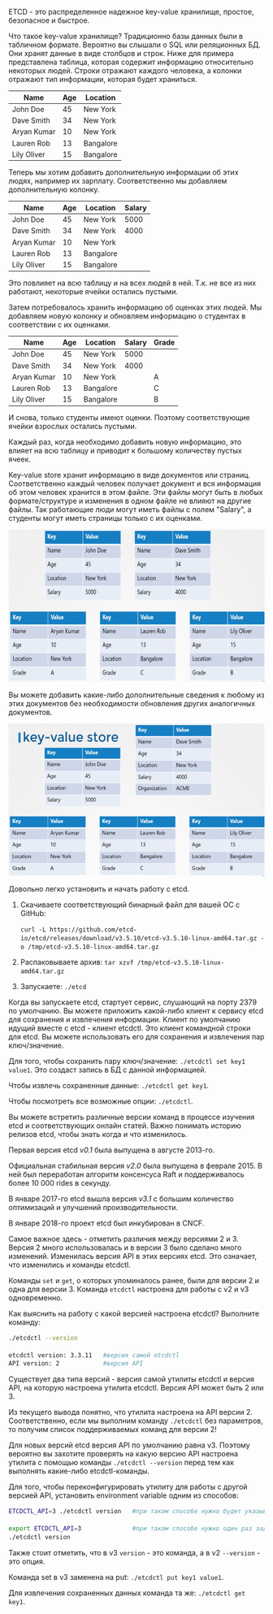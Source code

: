 ETCD - это распределенное надежное key-value хранилище, простое, безопасное и быстрое.

Что такое key-value хранилище? Традиционно базы данных были в табличном формате. Вероятно вы слышали о SQL или реляционных БД. Они хранят данные в виде столбцов и строк. Ниже для примера представлена таблица, которая содержит информацию относительно некоторых людей. Строки отражают каждого человека, а колонки отражают тип информации, которая будет храниться.

| Name | Age | Location |
| ----------- | ----------- | ----------- |
| John Doe | 45 | New York |
| Dave Smith | 34 | New York |
| Aryan Kumar | 10 | New York |
| Lauren Rob | 13 | Bangalore |
| Lily Oliver | 15 | Bangalore |

Теперь мы хотим добавить дополнительную информации об этих людях, например их зарплату. Соответственно мы добавляем дополнительную колонку.

| Name | Age | Location | Salary
| ----------- | ----------- | ----------- | ----------- |
| John Doe | 45 | New York | 5000 |
| Dave Smith | 34 | New York | 4000 |
| Aryan Kumar | 10 | New York | |
| Lauren Rob | 13 | Bangalore | |
| Lily Oliver | 15 | Bangalore | |

Это повлияет на всю таблицу и на всех людей в ней. Т.к. не все из них работают, некоторые ячейки остались пустыми.

Затем потребовалось хранить информацию об оценках этих людей. Мы добавляем новую колонку и обновляем информацию о студентах в соответствии с их оценками.

| Name | Age | Location | Salary | Grade |
| ----------- | ----------- | ----------- | ----------- | ----------- |
| John Doe | 45 | New York | 5000 | |
| Dave Smith | 34 | New York | 4000 | |
| Aryan Kumar | 10 | New York | | A |
| Lauren Rob | 13 | Bangalore | | C |
| Lily Oliver | 15 | Bangalore | | B |

И снова, только студенты имеют оценки. Поэтому соответствующие ячейки взрослых остались пустыми.

Каждый раз, когда необходимо добавить новую информацию, это влияет на всю таблицу и приводит к большому количеству пустых ячеек.

Key-value store хранит информацию в виде документов или страниц. Соответственно каждый человек получает документ и вся информация об этом человек хранится в этом файле. Эти файлы могут быть в любых формате/структуре и изменения в одном файле не влияют на другие файлы. Так работающие люди могут иметь файлы с полем "Salary", а студенты могут иметь страницы только с их оценками.

<img src="image.png" width="600" height="300"><br>

Вы можете добавить какие-либо дополнительные сведения к любому из этих документов без необходимости обновления других аналогичных документов.

<img src="image-1.png" width="600" height="300"><br>

Довольно легко установить и начать работу с etcd.

1. Скачиваете соответствующий бинарный файл для вашей ОС с GitHub:

   `curl -L https://github.com/etcd-io/etcd/releases/download/v3.5.10/etcd-v3.5.10-linux-amd64.tar.gz -o /tmp/etcd-v3.5.10-linux-amd64.tar.gz`

2. Распаковываете архив: `tar xzvf /tmp/etcd-v3.5.10-linux-amd64.tar.gz`

3. Запускаете: `./etcd`

Когда вы запускаете etcd, стартует сервис, слушающий на порту 2379 по умолчанию. Вы можете приложить какой-либо клиент к сервису etcd для сохранения и извлечения информации. Клиент по умолчанию идущий вместе с etcd - клиент etcdctl. Это клиент командной строки для etcd. Вы можете использовать его для сохранения и извлечения пар ключ/значение.

Для того, чтобы сохранить пару ключ/значение: `./etcdctl set key1 value1`. Это создаст запись в БД с данной информацией.

Чтобы извлечь сохраненные данные: `./etcdctl get key1`.

Чтобы посмотреть все возможные опции: `./etcdctl`.

Вы можете встретить различные версии команд в процессе изучения etcd и соответствующих онлайн статей. Важно понимать историю релизов etcd, чтобы знать когда и что изменилось.

Первая версия etcd *v0.1* была выпущена в августе 2013-го.

Официальная стабильная версия *v2.0* была выпущена в феврале 2015. В ней был переработан алгоритм консенсуса Raft и поддерживалось более 10 000 rides в секунду.

В январе 2017-го etcd вышла версия *v3.1* с большим количество оптимизаций и улучшений производительности.

В январе 2018-го проект etcd был инкубирован в CNCF.

Самое важное здесь - отметить различия между версиями 2 и 3. Версия 2 много использовалась и в версии 3 было сделано много изменений. Изменилась версия API в этих версиях etcd. Это означает, что изменились и команды etcdctl.

Команды `set` и `get`, о которых упоминалось ранее, были для версии 2 и одна для версии 3. Команда `etcdctl` настроена для работы с v2 и v3 одновременно.

Как выяснить на работу с какой версией настроена etcdctl? Выполните команду:

```bash
./etcdctl --version

etcdctl version: 3.3.11   #версия самой etcdctl
API version: 2            #версия API
```

Существует два типа версий - версия самой утилиты etcdctl и версия API, на которую настроена утилита etcdctl. Версия API может быть 2 или 3.

Из текущего вывода понятно, что утилита настроена на API версии 2. Соответственно, если мы выполним команду `./etcdctl` без параметров, то получим список поддерживаемых команд для версии 2!

Для новых версий etcd версия API по умолчанию равна v3. Поэтому вероятно вы захотите проверять на какую версию API настроена утилита с помощью команды `./etcdctl --version` перед тем как выполнять какие-либо etcdctl-команды.

Для того, чтобы переконфигурировать утилиту для работы с другой версией API, установить environment variable одним из способов:

```bash
ETCDCTL_API=3 ./etcdctl version   #при таком способе нужно будет указывать переменную в каждой команде

export ETCDCTL_API=3              #при таком способе нужно один раз задать переменную в оболочке
./etcdctl version
```

Также стоит отметить, что в v3 `version` - это команда, а в v2 `--version` - это опция.

Команда set в v3 заменена на put: `./etcdctl put key1 value1`.

Для извлечения сохраненных данных команда та же: `./etcdctl get key1`.